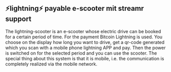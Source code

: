 ## ⚡lightning⚡ payable e-scooter mit streamr support

The lightning-scooter is an e-scooter whose electric drive can be booked for a certain period of time. For the payment Bitcoin
Lightning is used. You choose on the display how long you want to drive, get a qr-code generated which you scan with a mobile 
phone lightning APP and pay. Then the power is switched on for the selected period and you can use the scooter. The special 
thing about this system is that it is mobile, i.e. the communication is completely realized via the mobile network.
